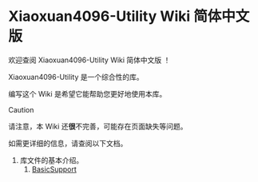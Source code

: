# Xiaoxuan4096-Utility Wiki 简体中文版
欢迎查阅 Xiaoxuan4096-Utility Wiki 简体中文版 ！

Xiaoxuan4096-Utility 是一个综合性的库。

编写这个 Wiki 是希望它能帮助您更好地使用本库。

> [!CAUTION]
> 请注意，本 Wiki 还**很**不完善，可能存在页面缺失等问题。

如需更详细的信息，请查阅以下文档。

1. 库文件的基本介绍。
    1. [BasicSupport](BasicSupport/BasicSupport-导航.md)